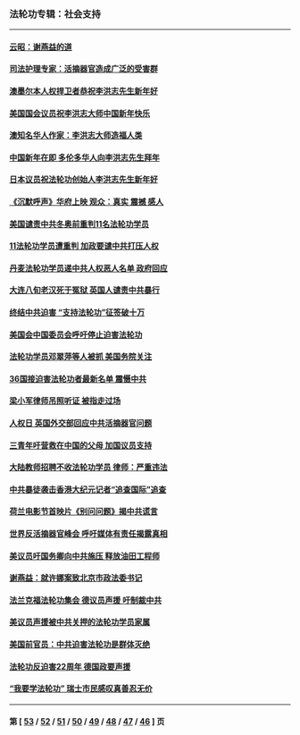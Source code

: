 ### 法轮功专辑：社会支持
---
#### [云昭：谢燕益的道](../../pages/nf4386/n13607391.md?03060430) 
#### [司法护理专家：活摘器官造成广泛的受害群](../../pages/nf4386/n13570425.md?03060430) 
#### [澳墨尔本人权捍卫者恭祝李洪志先生新年好](../../pages/nf4386/n13556164.md?03060430) 
#### [美国国会议员祝李洪志大师中国新年快乐](../../pages/nf4386/n13554208.md?03060430) 
#### [澳知名华人作家：李洪志大师造福人类](../../pages/nf4386/n13552049.md?03060430) 
#### [中国新年在即 多伦多华人向李洪志先生拜年](../../pages/nf4386/n13531756.md?03060430) 
#### [日本议员祝法轮功创始人李洪志先生新年好](../../pages/nf4386/n13543228.md?03060430) 
#### [《沉默呼声》华府上映 观众：真实 震撼 感人](../../pages/nf4386/n13524739.md?03060430) 
#### [美国谴责中共冬奥前重判11名法轮功学员](../../pages/nf4386/n13521806.md?03060430) 
#### [11法轮功学员遭重判 加政要谴中共打压人权](../../pages/nf4386/n13521294.md?03060430) 
#### [丹麦法轮功学员递中共人权恶人名单 政府回应](../../pages/nf4386/n13497482.md?03060430) 
#### [大连八旬老汉死于冤狱 英国人谴责中共暴行](../../pages/nf4386/n13480118.md?03060430) 
#### [终结中共迫害 “支持法轮功”征签破十万](../../pages/nf4386/n13471084.md?03060430) 
#### [美国会中国委员会呼吁停止迫害法轮功](../../pages/nf4386/n13465411.md?03060430) 
#### [法轮功学员邓翠萍等人被抓 美国务院关注](../../pages/nf4386/n13451524.md?03060430) 
#### [36国接迫害法轮功者最新名单 震慑中共](../../pages/nf4386/n13445909.md?03060430) 
#### [梁小军律师吊照听证 被指走过场](../../pages/nf4386/n13437662.md?03060430) 
#### [人权日 英国外交部回应中共活摘器官问题](../../pages/nf4386/n13430243.md?03060430) 
#### [三青年吁营救在中国的父母 加国议员支持](../../pages/nf4386/n13429744.md?03060430) 
#### [大陆教师招聘不收法轮功学员 律师：严重违法](../../pages/nf4386/n13365839.md?03060430) 
#### [中共暴徒袭击香港大纪元记者“追查国际”追查](../../pages/nf4386/n13343404.md?03060430) 
#### [荷兰电影节首映片《别问问题》揭中共谎言](../../pages/nf4386/n13321179.md?03060430) 
#### [世界反活摘器官峰会 呼吁媒体有责任揭露真相](../../pages/nf4386/n13264475.md?03060430) 
#### [美议员吁国务卿向中共施压 释放油田工程师](../../pages/nf4386/n13233845.md?03060430) 
#### [谢燕益：就许娜案致北京市政法委书记](../../pages/nf4386/n13182701.md?03060430) 
#### [法兰克福法轮功集会 德议员声援 吁制裁中共](../../pages/nf4386/n13175975.md?03060430) 
#### [美议员声援被中共关押的法轮功学员家属](../../pages/nf4386/n13158310.md?03060430) 
#### [美国前官员：中共迫害法轮功是群体灭绝](../../pages/nf4386/n13157750.md?03060430) 
#### [法轮功反迫害22周年 德国政要声援](../../pages/nf4386/n13143632.md?03060430) 
#### [“我要学法轮功” 瑞士市民感叹真善忍无价](../../pages/nf4386/n13129633.md?03060430) 

---
#### 第 [ [53](./53.md?03060430) / [52](./52.md?03060430) / [51](./51.md?03060430) / [50](./50.md?03060430) / [49](./49.md?03060430) / [48](./48.md?03060430) / [47](./47.md?03060430) / [46](./46.md?03060430) ] 页
